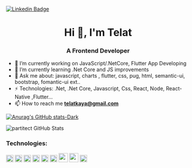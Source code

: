 
[![Linkedin Badge](https://img.shields.io/badge/-telatkaya-blue?style=flat-square&logo=Linkedin&logoColor=white&link=https://www.linkedin.com/in/telat-kaya-1a488a76/)](https://www.linkedin.com/in/telat-kaya-1a488a76/)



<h1 align="center">Hi 👋, I'm Telat</h1>

<h3 align="center">A Frontend Developer</h3>

- 🔭 I’m currently working on JavaScript/.NetCore, Flutter App Developing
- 🌱 I’m currently learning .Net Core and JS improvements
- 💬 Ask me about: javascript, charts , flutter, css,  pug, html, semantic-ui, bootstrap, fomantic-ui ext..
- ⚡ Technologies: .Net, .Net Core, Javascript, Css, React, Node, React-Native ,Flutter... 
- 📫 How to reach me **telatkaya@gmail.com**


[![Anurag's GitHub stats-Dark](https://github-readme-stats.vercel.app/api?username=partitect&show_icons=true&theme=dark#gh-dark-mode-only)](https://github.com/anuraghazra/github-readme-stats#gh-dark-mode-only)


![partitect GitHub Stats](https://server.dooboo.io/github-stats-advanced/partitect)

### Technologies:
<code><img height="20" src="https://user-images.githubusercontent.com/27923376/114383049-c441a180-9b95-11eb-97ca-fe007eb03fd3.png"></code>
<code><img height="20" src="https://user-images.githubusercontent.com/27923376/114383803-a0cb2680-9b96-11eb-989b-acb3ae0b2f62.png"></code>
<code><img height="20" src="https://user-images.githubusercontent.com/27923376/114383612-68c3e380-9b96-11eb-9865-faf3e4084fcc.png"></code>
<code><img height="20" src="https://user-images.githubusercontent.com/27923376/114383605-6792b680-9b96-11eb-9289-994303dd28ae.png"></code>
<code><img height="20" src="https://user-images.githubusercontent.com/27923376/114383422-31553700-9b96-11eb-87b5-aeede4c58590.png"></code>
<code><img height="20" src="https://user-images.githubusercontent.com/27923376/114383598-66618980-9b96-11eb-8a11-53a2a1fe0e36.png"></code> 
<code><img height="25" src="https://user-images.githubusercontent.com/27923376/114383591-63ff2f80-9b96-11eb-8096-324818a6ca3c.png"></code> 
<code><img height="25" src="https://user-images.githubusercontent.com/27923376/114383534-52b62300-9b96-11eb-915e-6248657c704e.png"></code>
<code><img height="20" src="https://user-images.githubusercontent.com/27923376/114383382-25697500-9b96-11eb-9b90-f50c2cc54302.png"></code>
